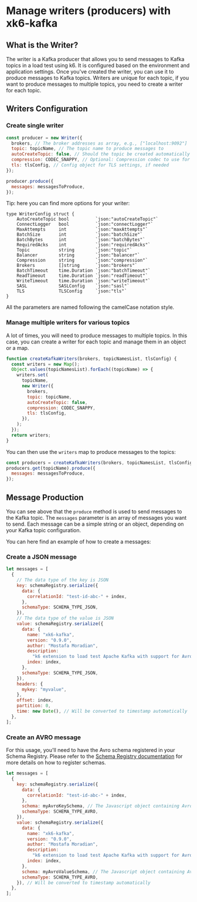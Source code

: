 # Manage writers (producers) with xk6-kafka

## What is the Writer?

The writer is a Kafka producer that allows you to send messages to Kafka topics in a load test using k6. It is configured based on the environment and application settings.
Once you've created the writer, you can use it to produce messages to Kafka topics.
Writers are unique for each topic, if you want to produce messages to multiple topics, you need to create a writer for each topic.

## Writers Configuration

### Create single writer

```javascript
const producer = new Writer({
  brokers, // The broker addresses as array, e.g., ["localhost:9092"]
  topic: topicName, // The topic name to produce messages to
  autoCreateTopic: false, // Should the topic be created automatically if it doesn't exist?
  compression: CODEC_SNAPPY, // Optional: Compression codec to use for messages
  tls: tlsConfig, // Config object for TLS settings, if needed
});

producer.produce({
  messages: messagesToProduce,
});
```

Tip: here you can find more options for your writer:

```golang
type WriterConfig struct {
	AutoCreateTopic bool          `json:"autoCreateTopic"`
	ConnectLogger   bool          `json:"connectLogger"`
	MaxAttempts     int           `json:"maxAttempts"`
	BatchSize       int           `json:"batchSize"`
	BatchBytes      int           `json:"batchBytes"`
	RequiredAcks    int           `json:"requiredAcks"`
	Topic           string        `json:"topic"`
	Balancer        string        `json:"balancer"`
	Compression     string        `json:"compression"`
	Brokers         []string      `json:"brokers"`
	BatchTimeout    time.Duration `json:"batchTimeout"`
	ReadTimeout     time.Duration `json:"readTimeout"`
	WriteTimeout    time.Duration `json:"writeTimeout"`
	SASL            SASLConfig    `json:"sasl"`
	TLS             TLSConfig     `json:"tls"`
}
```

All the parameters are named following the camelCase notation style.

### Manage multiple writers for various topics

A lot of times, you will need to produce messages to multiple topics. In this case, you can create a writer for each topic and manage them in an object or a map.

```javascript
function createKafkaWriters(brokers, topicNamesList, tlsConfig) {
  const writers = new Map();
  Object.values(topicNamesList).forEach((topicName) => {
    writers.set(
      topicName,
      new Writer({
        brokers,
        topic: topicName,
        autoCreateTopic: false,
        compression: CODEC_SNAPPY,
        tls: tlsConfig,
      }),
    );
  });
  return writers;
}
```

You can then use the `writers` map to produce messages to the topics:

```javascript
const producers = createKafkaWriters(brokers, topicNamesList, tlsConfig);
producers.get(topicName).produce({
  messages: messagesToProduce,
});
```

## Message Production

You can see above that the `produce` method is used to send messages to the Kafka topic.
The `messages` parameter is an array of messages you want to send.
Each message can be a simple string or an object, depending on your Kafka topic configuration.

You can here find an example of how to create a messages:

### Create a JSON message

```javascript
let messages = [
  {
    // The data type of the key is JSON
    key: schemaRegistry.serialize({
      data: {
        correlationId: "test-id-abc-" + index,
      },
      schemaType: SCHEMA_TYPE_JSON,
    }),
    // The data type of the value is JSON
    value: schemaRegistry.serialize({
      data: {
        name: "xk6-kafka",
        version: "0.9.0",
        author: "Mostafa Moradian",
        description:
          "k6 extension to load test Apache Kafka with support for Avro messages",
        index: index,
      },
      schemaType: SCHEMA_TYPE_JSON,
    }),
    headers: {
      mykey: "myvalue",
    },
    offset: index,
    partition: 0,
    time: new Date(), // Will be converted to timestamp automatically
  },
];
```

### Create an AVRO message

For this usage, you'll need to have the Avro schema registered in your Schema Registry.
Please refer to the [Schema Registry documentation](./schema-registry.md) for more details on how to register schemas.

```javascript
let messages = [
  {
    key: schemaRegistry.serialize({
      data: {
        correlationId: "test-id-abc-" + index,
      },
      schema: myAvroKeySchema, // The Javascript object containing Avro schema for the key
      schemaType: SCHEMA_TYPE_AVRO,
    }),
    value: schemaRegistry.serialize({
      data: {
        name: "xk6-kafka",
        version: "0.9.0",
        author: "Mostafa Moradian",
        description:
          "k6 extension to load test Apache Kafka with support for Avro messages",
        index: index,
      },
      schema: myAvroValueSchema, // The Javascript object containing Avro schema for the key
      schemaType: SCHEMA_TYPE_AVRO,
    }), // Will be converted to timestamp automatically
  },
];
```
